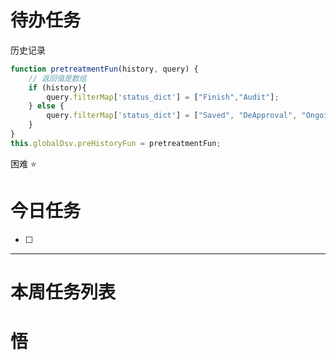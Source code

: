 # 待办任务
历史记录
~~~js
function pretreatmentFun(history, query) {
    // 返回值是数组 
    if (history){
        query.filterMap['status_dict'] = ["Finish","Audit"];
    } else {
        query.filterMap['status_dict'] = ["Saved", "DeApproval", "Ongoing"]
    }
}
this.globalDsv.preHistoryFun = pretreatmentFun;
~~~

困难
⭐

# 今日任务
- [ ] 




------
# 本周任务列表



# 悟